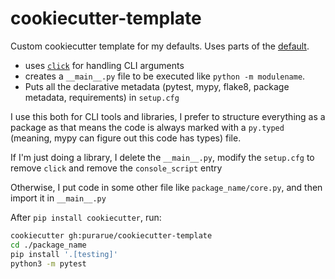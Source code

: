 # cookiecutter-template

Custom cookiecutter template for my defaults. Uses parts of the [default](https://github.com/audreyr/cookiecutter-pypackage).

- uses [`click`](https://pypi.org/project/click/) for handling CLI arguments
- creates a `__main__.py` file to be executed like `python -m modulename`.
- Puts all the declarative metadata (pytest, mypy, flake8, package metadata, requirements) in `setup.cfg`

I use this both for CLI tools and libraries, I prefer to structure everything as a package as that means the code is always marked with a `py.typed` (meaning, mypy can figure out this code has types) file.

If I'm just doing a library, I delete the `__main__.py`, modify the `setup.cfg` to remove `click` and remove the `console_script` entry

Otherwise, I put code in some other file like `package_name/core.py`, and then import it in `__main__.py`

After `pip install cookiecutter`, run:

```bash
cookiecutter gh:purarue/cookiecutter-template
cd ./package_name
pip install '.[testing]'
python3 -m pytest
```

